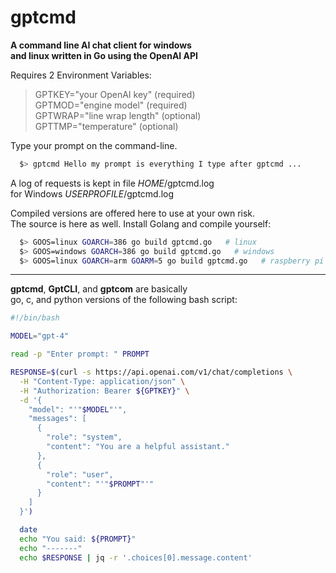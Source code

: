
# gptcmd
**A command line AI chat client for windows  
and linux written in Go using the OpenAI API**

 Requires 2 Environment Variables:  
>   GPTKEY="your OpenAI key" (required)  
    GPTMOD="engine model" (required)  
    GPTWRAP="line wrap length" (optional)  
    GPTTMP="temperature" (optional)  

Type your prompt on the command-line.
```bash
  $> gptcmd Hello my prompt is everything I type after gptcmd ...

```

A log of requests is kept in file _HOME_/gptcmd.log  
for Windows _USERPROFILE_/gptcmd.log

Compiled versions are offered here to use at your own risk.  
The source is here as well. Install Golang and compile yourself:  
```bash
  $> GOOS=linux GOARCH=386 go build gptcmd.go   # linux
  $> GOOS=windows GOARCH=386 go build gptcmd.go   # windows
  $> GOOS=linux GOARCH=arm GOARM=5 go build gptcmd.go   # raspberry pi

```


---
**gptcmd**, **GptCLI**, and **gptcom** are basically  
go, c, and python versions of the following bash script:

```bash
#!/bin/bash

MODEL="gpt-4"

read -p "Enter prompt: " PROMPT

RESPONSE=$(curl -s https://api.openai.com/v1/chat/completions \
  -H "Content-Type: application/json" \
  -H "Authorization: Bearer ${GPTKEY}" \
  -d '{
    "model": "'"$MODEL"'",
    "messages": [
      {
        "role": "system",
        "content": "You are a helpful assistant."
      },
      {
        "role": "user",
        "content": "'"$PROMPT"'"
      }
    ]
  }')

  date
  echo "You said: ${PROMPT}"
  echo "-------"
  echo $RESPONSE | jq -r '.choices[0].message.content'
```


